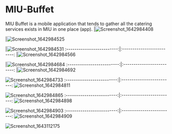 # MIU-Buffet
MIU Buffet is a mobile application that tends to gather all the catering services exists in MIU in one place (app). 
|![Screenshot_1642984408](https://user-images.githubusercontent.com/77085680/151892516-94ff797a-d923-4261-9a3d-a0925cddfe74.png)

|![Screenshot_1642984525](https://user-images.githubusercontent.com/77085680/151892519-74866ace-7b4b-43e2-a160-a5692c4b1834.png)

|![Screenshot_1642984531](https://user-images.githubusercontent.com/77085680/151892522-7c91700d-9d1d-44a4-abec-3ad4402667a0.png)
:-------------------------:|:-------------------------:
|![Screenshot_1642984566](https://user-images.githubusercontent.com/77085680/151892525-a927d0a7-db6f-44d4-a885-197c5dc66c38.png)

|![Screenshot_1642984684](https://user-images.githubusercontent.com/77085680/151892531-870665a4-e0b4-4114-978d-672a602541ec.png)
:-------------------------:|:-------------------------:
|![Screenshot_1642984692](https://user-images.githubusercontent.com/77085680/151892550-2ec2636f-51ca-42c3-98c7-2087053d02e2.png)

![Screenshot_1642984733](https://user-images.githubusercontent.com/77085680/151892554-edc37802-6500-4cdb-a521-a10850dc1d71.png)
:-------------------------:|:-------------------------:
![Screenshot_1642984811](https://user-images.githubusercontent.com/77085680/151892560-d8e1be6c-08d2-45b3-9a71-87e4d3f27d11.png)

![Screenshot_1642984865](https://user-images.githubusercontent.com/77085680/151892571-d00d732c-86b8-4df6-9dd4-5e2faf684a94.png)
:-------------------------:|:-------------------------:
![Screenshot_1642984898](https://user-images.githubusercontent.com/77085680/151892577-3aa5d1fa-af28-47af-a8b1-92397dc6de55.png)

![Screenshot_1642984903](https://user-images.githubusercontent.com/77085680/151892581-4b09fe57-0acb-4144-ad04-9a55df1832be.png)
:-------------------------:|:-------------------------:
![Screenshot_1642984909](https://user-images.githubusercontent.com/77085680/151892586-9efcac8e-d945-4f5f-b16a-fc7621660af4.png)

![Screenshot_1643112175](https://user-images.githubusercontent.com/77085680/151892591-c9ef1cd5-4bac-4abd-97d4-76d66f3e5e04.png)
